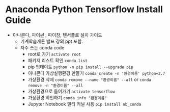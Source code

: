 # Anaconda Python Tensorflow Install Guide

* 아나콘다, 파이썬 , 파이참, 텐서플로 설치 가이드
    * 기계학습개론 발표 강의 ppt 포함.
    * 자주 쓰는 conda code
        * root로 가기 ` activate root `
        * 패키지 리스트 확인 `conda list `
        * pip 업데이트 ` python -m pip install --upgrade pip `
        * 아나콘다 가상실행환경 만들기 ` conda create -n '환경이름' python=3.7 `
        * 가상환경 삭제 ` conda remove --name "환경이름" --all `
        or ` conda remove -n "환경이름" --all `
        * 가상환경으로 들어가기 ` activate tensorflow `
        * 가상환경 확인하기 `conda info "환경이름" `
        * Jupyter Notebook 멀티 커널 사용 ` pip install nb_conda `
